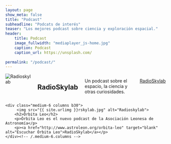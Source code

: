 ```yaml
---
layout: page
show_meta: false
title: "Podcast"
subheadline: "Podcats de interés"
teaser: "Los mejores podcast sobre ciencia y exploración espacial."
header:
    title: Podcast
    image_fullwidth: "mediaplayer_js-home.jpg"
    caption: Podcast
    caption_url: https://unsplash.com/
   
permalink: "/podcast/"
---
```



<!--more-->

<div class="row t60">
    <div class="medium-6 columns b30">
        <img src="{{ site.urlimg }}rskylab.jpg" alt="Radioskylab">
        <h2>RadioSkylab</h2>
        <p>Un podcast sobre el espacio, la ciencia y otras curiosidades.</p>
        <p><a href="http://radioskylab.es" target="blank" alt="Escuchar RadioSkylab">RadioSkylab</a></p>
    </div><!-- /.medium-6.columns -->

    <div class="medium-6 columns b30">
         <img src="{{ site.urlimg }}rskylab.jpg" alt="Radioskylab">
        <h2>Órbita Leo</h2>
        <p>Órbita Leo es el nuevo podcast de la Asociación Leonesa de Astronomía</p>
        <p><a href="http://www.astroleon.org/orbita-leo" target="blank" alt="Escuchar Órbita Leo">RadioSkylab</a></p>
    </div><!-- /.medium-6.columns -->
</div><!-- /.row -->




